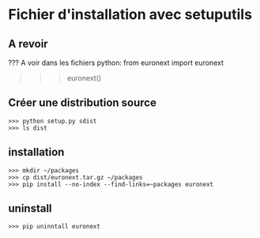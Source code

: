 # Fichier d'installation avec setuputils

##  A revoir
??? A voir
dans les fichiers python:
from euronext import euronext
>>> euronext()

## Créer une distribution source 
```
>>> python setup.py sdist
>>> ls​​ ​​dist
```

## installation
```
>>> mkdir ~/packages
>>> cp dist/euronext.tar.gz ~/packages
>>> pip install --no-index --find-links=~packages euronext
```
## uninstall
```
>>> pip uninntall euronext
```